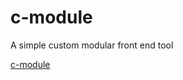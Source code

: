 # c-module
A simple custom modular front end tool


[c-module](https://github.com/zhangshaolong/scaffold "a demo used c-module")
